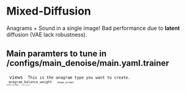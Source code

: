 # Mixed-Diffusion

Anagrams + Sound in a single image!
Bad performance due to **latent** diffusion (VAE lack robustness).

## Main paramters to tune in /configs/main_denoise/main.yaml.trainer

<code> views <code> This is the anagram type you want to create.
<code> anagram_balance_weight <code>
<code> image_prompt <code>
<code> audio_prompt <code>
<code> audio_weight <code>